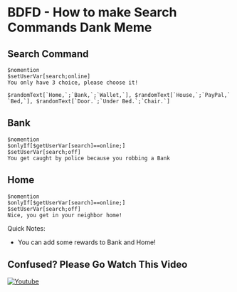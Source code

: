 # BDFD - How to make Search Commands Dank Meme

## Search Command
```
$nomention
$setUserVar[search;online]
You only have 3 choice, please choose it!

$randomText[`Home,`;`Bank,`;`Wallet,`], $randomText[`House,`;`PayPal,` `Bed,`], $randomText[`Door.`;`Under Bed.`;`Chair.`]
```

## Bank

```
$nomention
$onlyIf[$getUserVar[search]==online;]
$setUserVar[search;off]
You get caught by police because you robbing a Bank
```

## Home

```
$nomention
$onlyIf[$getUserVar[search]==online;]
$setUserVar[search;off]
Nice, you get in your neighbor home!
```

Quick Notes:
- You can add some rewards to Bank and Home!

## Confused? Please Go Watch This Video
[![Youtube](https://img.shields.io/badge/YouTube-FF0000?style=for-the-badge&logo=youtube&logoColor=white)](https://www.youtube.com/watch?v=wrZxctulIyU&t=189s)

